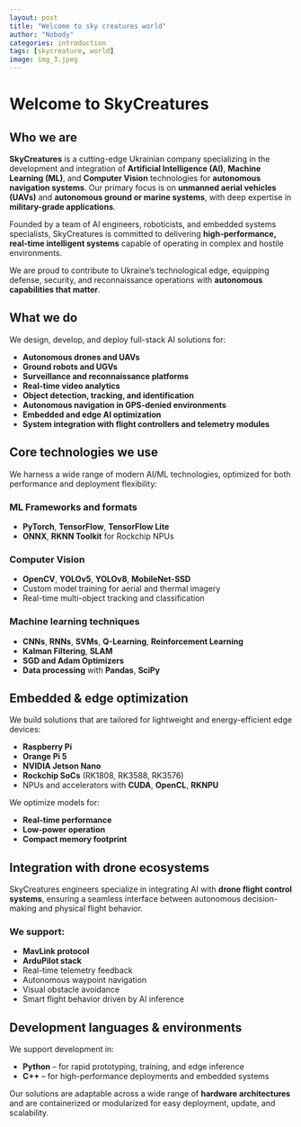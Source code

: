 ```yaml
---
layout: post
title: "Welcome to sky creatures world"
author: "Nobody"
categories: introduction
tags: [skycreature, world]
image: img_3.jpeg
---
```


# Welcome to SkyCreatures

## Who we are

**SkyCreatures** is a cutting-edge Ukrainian company specializing in the development and integration of **Artificial Intelligence (AI)**, **Machine Learning (ML)**, and **Computer Vision** technologies for **autonomous navigation systems**. Our primary focus is on **unmanned aerial vehicles (UAVs)** and **autonomous ground or marine systems**, with deep expertise in **military-grade applications**.

Founded by a team of AI engineers, roboticists, and embedded systems specialists, SkyCreatures is committed to delivering **high-performance, real-time intelligent systems** capable of operating in complex and hostile environments.

We are proud to contribute to Ukraine’s technological edge, equipping defense, security, and reconnaissance operations with **autonomous capabilities that matter**.


## What we do

We design, develop, and deploy full-stack AI solutions for:

* **Autonomous drones and UAVs**
* **Ground robots and UGVs**
* **Surveillance and reconnaissance platforms**
* **Real-time video analytics**
* **Object detection, tracking, and identification**
* **Autonomous navigation in GPS-denied environments**
* **Embedded and edge AI optimization**
* **System integration with flight controllers and telemetry modules**


## Core technologies we use

We harness a wide range of modern AI/ML technologies, optimized for both performance and deployment flexibility:

### **ML Frameworks and formats**

* **PyTorch**, **TensorFlow**, **TensorFlow Lite**
* **ONNX**, **RKNN Toolkit** for Rockchip NPUs

### **Computer Vision**

* **OpenCV**, **YOLOv5**, **YOLOv8**, **MobileNet-SSD**
* Custom model training for aerial and thermal imagery
* Real-time multi-object tracking and classification

### **Machine learning techniques**

* **CNNs**, **RNNs**, **SVMs**, **Q-Learning**, **Reinforcement Learning**
* **Kalman Filtering**, **SLAM**
* **SGD and Adam Optimizers**
* **Data processing** with **Pandas**, **SciPy**

## Embedded & edge optimization

We build solutions that are tailored for lightweight and energy-efficient edge devices:

* **Raspberry Pi**
* **Orange Pi 5**
* **NVIDIA Jetson Nano**
* **Rockchip SoCs** (RK1808, RK3588, RK3576)
* NPUs and accelerators with **CUDA**, **OpenCL**, **RKNPU**

We optimize models for:

* **Real-time performance**
* **Low-power operation**
* **Compact memory footprint**

## Integration with drone ecosystems

SkyCreatures engineers specialize in integrating AI with **drone flight control systems**, ensuring a seamless interface between autonomous decision-making and physical flight behavior.

### We support:

* **MavLink protocol**
* **ArduPilot stack**
* Real-time telemetry feedback
* Autonomous waypoint navigation
* Visual obstacle avoidance
* Smart flight behavior driven by AI inference


## Development languages & environments

We support development in:

* **Python** – for rapid prototyping, training, and edge inference
* **C++** – for high-performance deployments and embedded systems

Our solutions are adaptable across a wide range of **hardware architectures** and are containerized or modularized for easy deployment, update, and scalability.
